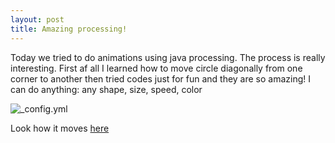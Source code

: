 ```yaml
---
layout: post
title: Amazing processing!
---
```

 Today we tried to do animations using java processing. The process is really interesting. First af all I learned how to move circle diagonally from one corner to another then tried codes just for fun and they are so amazing!
 I can do anything: any shape, size, speed, color
 
 
 ![_config.yml](https://pp.vk.me/c626321/v626321291/15b10/Mg_mirDYBxM.jpg)


 Look how it moves [here]( https://sanachinaliyeva.github.io/animation/)
